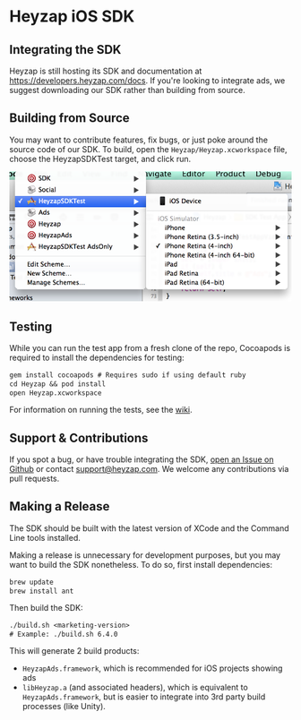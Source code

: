 Heyzap iOS SDK
==============

Integrating the SDK
-------------------
Heyzap is still hosting its SDK and documentation at https://developers.heyzap.com/docs. If you're looking to integrate ads, we suggest downloading our SDK rather than building from source.


Building from Source
--------------------
You may want to contribute features, fix bugs, or just poke around the source code of our SDK. To build, open the `Heyzap/Heyzap.xcworkspace` file, choose the HeyzapSDKTest target, and click run.

<img src="/DocumentationImages/chooseTarget.png" alt="Choose Target">

Testing
-------
While you can run the test app from a fresh clone of the repo, Cocoapods is required to install the dependencies for testing:

```
gem install cocoapods # Requires sudo if using default ruby
cd Heyzap && pod install
open Heyzap.xcworkspace
```

For information on running the tests, see the [wiki](https://github.com/heyzap/ios-sdk/wiki#wiki-testing).

Support & Contributions
-----------------------
If you spot a bug, or have trouble integrating the SDK, [open an Issue on Github](https://github.com/Heyzap/ios-sdk/issues) or contact support@heyzap.com. We welcome any contributions via pull requests.

Making a Release
----------------

The SDK should be built with the latest version of XCode and the Command Line tools installed.

Making a release is unnecessary for development purposes, but you may want to build the SDK nonetheless. To do so, first install dependencies:

```
brew update
brew install ant
```
Then build the SDK:
```
./build.sh <marketing-version>
# Example: ./build.sh 6.4.0
```
This will generate 2 build products:

* `HeyzapAds.framework`, which is recommended for iOS projects showing ads
* `libHeyzap.a` (and associated headers), which is equivalent to `HeyzapAds.framework`, but is easier to integrate into 3rd party build processes (like Unity).

